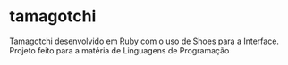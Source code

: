 # tamagotchi
Tamagotchi desenvolvido em Ruby com o uso de Shoes para a Interface. Projeto feito para a matéria de Linguagens de Programação
